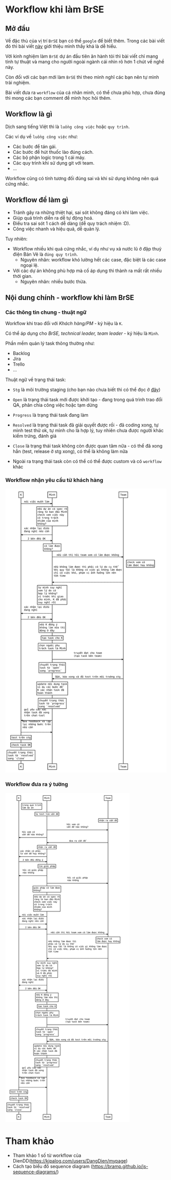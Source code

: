 # Workflow khi làm BrSE

## Mở đầu

Về đặc thù của vị trí `BrSE` bạn có thể `google` để biết thêm. Trong các bài viết đó thì bài viết [này](https://itviec.com/blog/ky-su-cau-noi-la-gi/) giới thiệu mình thấy khá là dễ hiểu.

Với kinh nghiệm làm `BrSE` dự án đầu tiên ăn hành tỏi thì bài viết chỉ mang tính tự thuật và mang cho người ngoài ngành cái nhìn rõ hơn 1 chút về nghề này.

Còn đối với các bạn mới làm `BrSE` thì theo mình nghĩ các bạn nên tự mình trải nghiệm.

Bài viết đưa ra `workflow` của cá nhân mình, có thể chưa phù hợp, chưa đúng thì mong các bạn comment để mình học hỏi thêm.

## Workflow là gì

Dịch sang tiếng Việt thì là `luồng công việc` hoặc `quy trình`.

Các ví dụ về `luồng công việc` như:
- Các bước để tán gái.
- Các bước để hút thuốc lào đúng cách.
- Các bộ phận logic trong 1 cái máy.
- Các quy trình khi sử dụng git với team.
- ...

Workflow cũng có tính tương đối đúng sai và khi sử dụng không nên quá cứng nhắc.


## Workflow để làm gì

- Tránh gây ra những thiệt hại, sai sót không đáng có khi làm việc.
- Giúp quá trình diễn ra dễ tự động hoá.
- Điều tra sai sót 1 cách dễ dàng (dễ quy trách nhiệm :D).
- Công việc nhanh và hiệu quả, dễ quản lý.

Tuy nhiên:
- Workflow nhiều khi quá cứng nhắc, ví dụ như vụ xả nước lũ ở đập thuỷ điện Bản Vẽ là `đúng quy trình`.
  - Nguyên nhân: workflow khó lường hết các case, đặc biệt là các case ngoại lệ.
- Với các dự án không phù hợp mà cố áp dụng thì thành ra mất rất nhiều thời gian.
  - Nguyên nhân: nhiều bước thừa.


## Nội dung chính - workflow khi làm BrSE

### Các thông tin chung - thuật ngữ

Workflow khi trao đổi với *Khách hàng/PM* - ký hiệu là `K`.

Có thể áp dụng cho *BrSE, technical leader, team leader* - ký hiệu là `Mình`.

Phần mềm quản lý task thông thường như:
- Backlog
- Jira
- Trello
- ...

Thuật ngữ về trạng thái task:

- `Stg` là môi trường staging (cho bạn nào chưa biết thì có thể đọc ở [đây](https://toidicodedao.com/2019/07/02/environment-trong-lap-trinh/))

- `Open` là trạng thái task mới được khởi tạo - đang trong quá trình trao đổi QA, phân chia công việc hoặc tạm dừng

- `Progress` là trạng thái task đang làm

- `Resolved` là trạng thái task đã giải quyết được rồi - đã coding xong, tự mình test thử ok, tự mình cho là hợp lý, tuy nhiên chưa được người khác kiểm trứng, đánh giá

- `Close` là trạng thái task không còn được quan tâm nữa - có thể đã xong hẳn (test, release ở stg xong), có thể là không làm nữa

- Ngoài ra trạng thái task còn có thể có thể được custom và có `workflow` khác

### Workflow nhận yêu cầu từ khách hàng

![](./output/workflow_voi_nguoi_giao_va_nhan_viec.svg)

### Workflow đưa ra ý tưởng

![](./output/workflow_voi_nguoi_giao_va_nhan_viec_dua_ra_y_tuong.svg)

# Tham khảo

- Tham khảo 1 số từ workflow của DienDD(https://kipalog.com/users/DangDien/mypage)
- Cách tạo biểu đồ sequence diagram (https://bramp.github.io/js-sequence-diagrams/)
